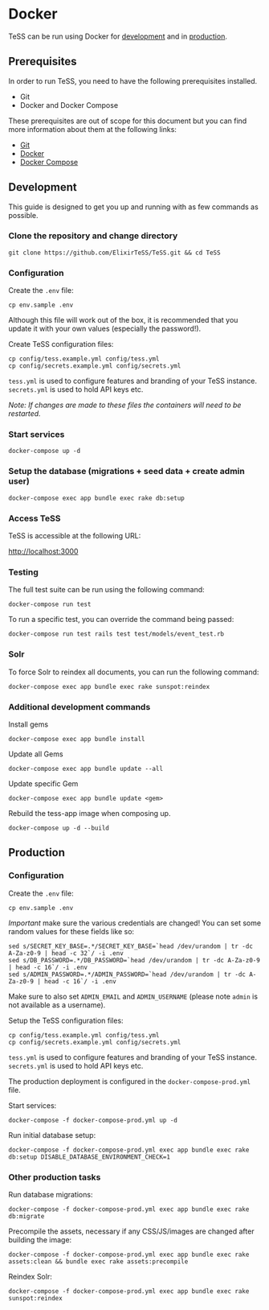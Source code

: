 # Docker

TeSS can be run using Docker for [development](#development) and in [production](#production).

## Prerequisites

In order to run TeSS, you need to have the following prerequisites installed.

- Git
- Docker and Docker Compose

These prerequisites are out of scope for this document but you can find more information about them at the following links:

- [Git](https://git-scm.com/)
- [Docker](https://www.docker.com/)
- [Docker Compose](https://docs.docker.com/compose/)

## Development

This guide is designed to get you up and running with as few commands as possible.

### Clone the repository and change directory

    git clone https://github.com/ElixirTeSS/TeSS.git && cd TeSS

### Configuration

Create the `.env` file:

    cp env.sample .env

Although this file will work out of the box, it is recommended that you update it with your own values (especially the password!).

Create TeSS configuration files:

    cp config/tess.example.yml config/tess.yml
    cp config/secrets.example.yml config/secrets.yml

`tess.yml` is used to configure features and branding of your TeSS instance. `secrets.yml` is used to hold API keys etc.

*Note: If changes are made to these files the containers will need to be restarted.*

### Start services

    docker-compose up -d

### Setup the database (migrations + seed data + create admin user)

    docker-compose exec app bundle exec rake db:setup

### Access TeSS

TeSS is accessible at the following URL:

<http://localhost:3000>

### Testing

The full test suite can be run using the following command:

    docker-compose run test

To run a specific test, you can override the command being passed:

    docker-compose run test rails test test/models/event_test.rb

### Solr

To force Solr to reindex all documents, you can run the following command:

    docker-compose exec app bundle exec rake sunspot:reindex

### Additional development commands

Install gems

    docker-compose exec app bundle install

Update all Gems

    docker-compose exec app bundle update --all

Update specific Gem

    docker-compose exec app bundle update <gem>

Rebuild the tess-app image when composing up.

    docker-compose up -d --build

## Production

### Configuration

Create the `.env` file:

    cp env.sample .env

*Important* make sure the various credentials are changed! You can set some random values for these fields like so:

    sed s/SECRET_KEY_BASE=.*/SECRET_KEY_BASE=`head /dev/urandom | tr -dc A-Za-z0-9 | head -c 32`/ -i .env
    sed s/DB_PASSWORD=.*/DB_PASSWORD=`head /dev/urandom | tr -dc A-Za-z0-9 | head -c 16`/ -i .env
    sed s/ADMIN_PASSWORD=.*/ADMIN_PASSWORD=`head /dev/urandom | tr -dc A-Za-z0-9 | head -c 16`/ -i .env

Make sure to also set `ADMIN_EMAIL` and `ADMIN_USERNAME` (please note `admin` is not available as a username).

Setup the TeSS configuration files: 

    cp config/tess.example.yml config/tess.yml
    cp config/secrets.example.yml config/secrets.yml

`tess.yml` is used to configure features and branding of your TeSS instance. `secrets.yml` is used to hold API keys etc.

The production deployment is configured in the `docker-compose-prod.yml` file.

Start services:

    docker-compose -f docker-compose-prod.yml up -d

Run initial database setup:

    docker-compose -f docker-compose-prod.yml exec app bundle exec rake db:setup DISABLE_DATABASE_ENVIRONMENT_CHECK=1

### Other production tasks

Run database migrations:

    docker-compose -f docker-compose-prod.yml exec app bundle exec rake db:migrate

Precompile the assets, necessary if any CSS/JS/images are changed after building the image:

    docker-compose -f docker-compose-prod.yml exec app bundle exec rake assets:clean && bundle exec rake assets:precompile

Reindex Solr:

    docker-compose -f docker-compose-prod.yml exec app bundle exec rake sunspot:reindex
